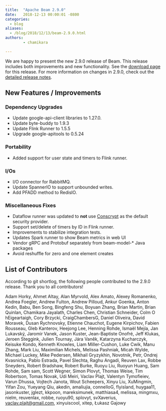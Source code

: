 ```yaml
---
title:  "Apache Beam 2.9.0"
date:   2018-12-13 00:00:01 -0800
categories:
  - blog
aliases:
  - /blog/2018/12/13/beam-2.9.0.html
authors:
        - chamikara

---
```

<!--
Licensed under the Apache License, Version 2.0 (the "License");
you may not use this file except in compliance with the License.
You may obtain a copy of the License at

http://www.apache.org/licenses/LICENSE-2.0

Unless required by applicable law or agreed to in writing, software
distributed under the License is distributed on an "AS IS" BASIS,
WITHOUT WARRANTIES OR CONDITIONS OF ANY KIND, either express or implied.
See the License for the specific language governing permissions and
limitations under the License.
-->

We are happy to present the new 2.9.0 release of Beam. This release includes both improvements and new functionality.
See the [download page](/get-started/downloads/#290-2018-12-13) for this release.<!--more-->
For more information on changes in 2.9.0, check out the
[detailed release notes](https://issues.apache.org/jira/secure/ReleaseNote.jspa?projectId=12319527&version=12344258).

## New Features / Improvements

### Dependency Upgrades
* Update google-api-client libraries to 1.27.0.
* Update byte-buddy to 1.9.3
* Update Flink Runner to 1.5.5
* Upgrade google-apitools to 0.5.24

### Portability

* Added support for user state and timers to Flink runner.

### I/Os

* I/O connector for RabbitMQ.
* Update SpannerIO to support unbounded writes.
* Add PFADD method to RedisIO.

### Miscellaneous Fixes
* Dataflow runner was updated to **not** use [Conscrypt](https://github.com/google/conscrypt) as the default security provider.
* Support set/delete of timers by ID in Flink runner.
* Improvements to stabilize integration tests.
* Updates Spark runner to show Beam metrics in web UI
* Vendor gRPC and Protobuf separately from beam-model-* Java packages
* Avoid reshuffle for zero and one element creates


## List of Contributors

According to git shortlog, the following people contributed
to the 2.9.0 release. Thank you to all contributors!

Adam Horky, Ahmet Altay, Alan Myrvold, Alex Amato, Alexey Romanenko, Andrea Foegler, Andrew Fulton, Andrew Pilloud, Ankur Goenka, Anton Kedin, Babu, Ben Song, Bingfeng Shu, Boyuan Zhang, Brian Martin, Brian Quinlan, Chamikara Jayalath, Charles Chen, Christian Schneider, Colm O hEigeartaigh, Cory Brzycki, CraigChambersG, Daniel Oliveira, David Moravek, Dusan Rychnovsky, Etienne Chauchot, Eugene Kirpichov, Fabien Rousseau, Gleb Kanterov, Heejong Lee, Henning Rohde, Ismaël Mejía, Jan Lukavský, Jaromir Vanek, Jason Kuster, Jean-Baptiste Onofré, Jeff Klukas, Jeroen Steggink, Julien Tournay, Jára Vaněk, Katarzyna Kucharczyk, Keisuke Kondo, Kenneth Knowles, Liam Miller-Cushon, Luke Cwik, Manu Zhang, Mark Liu, Maximilian Michels, Melissa Pashniak, Micah Wylde, Michael Luckey, Mike Pedersen, Mikhail Gryzykhin, Novotnik,  Petr, Ondrej Kvasnicka, Pablo Estrada, Pavel Slechta, Raghu Angadi, Reuven Lax, Robbe Sneyders, Robert Bradshaw, Robert Burke, Ruoyu Liu, Ruoyun Huang, Sam Rohde, Sam sam, Scott Wegner, Simon Plovyt, Thomas Weise, Tim Robertson, Tomas Novak, Udi Meiri, Vaclav Plajt, Valentyn Tymofieiev, Varun Dhussa, Vojtech Janota, Wout Scheepers, Xinyu Liu, XuMingmin, Yifan Zou, Yueyang Qiu, akedin, amaliujia, connelloG, flyisland, huygaa11, jasonkuster, jglezt, kkpoon, mareksimunek, matthiasa4, melissa, mingmxu, nielm, reuvenlax, robbe, ruoyu90, splovyt, svXaverius, vaclav.plajt@gmail.com, xinyuiscool, xitep, Łukasz Gajowy
